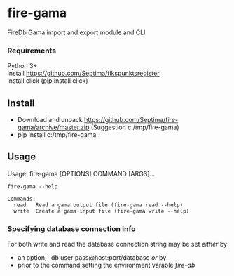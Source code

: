 # fire-gama
FireDb Gama import and export module and CLI

### Requirements
Python 3+  
Install https://github.com/Septima/fikspunktsregister  
install click (pip install click)

## Install
* Download and unpack https://github.com/Septima/fire-gama/archive/master.zip (Suggestion c:/tmp/fire-gama)
* pip install c:/tmp/fire-gama

## Usage

Usage: fire-gama [OPTIONS] COMMAND [ARGS]...

```
fire-gama --help

Commands:
  read   Read a gama output file (fire-gama read --help)  
  write  Create a gama input file (fire-gama write --help)
```

### Specifying database connection info

For both write and read the database connection string may be set _either_ by
* an option; -db user:pass@host:port/database
_or_ by
* prior to the command setting the environment varable _fire-db_

